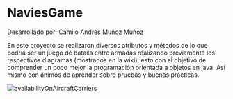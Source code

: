 # NaviesGame
Desarrollado por: Camilo Andres Muñoz Muñoz

En este proyecto se realizaron diversos atributos y métodos de lo que podría ser un juego de batalla entre armadas realizando previamente los respectivos diagramas (mostrados en la wiki), esto con el objetivo de comprender un poco mejor la programación orientada a objetos en java. Así mismo con ánimos de aprender sobre pruebas y buenas prácticas.  

![availabilityOnAircraftCarriers](https://user-images.githubusercontent.com/72894018/110171922-6c5f9000-7dca-11eb-90fb-a656b3ba13a1.png)
